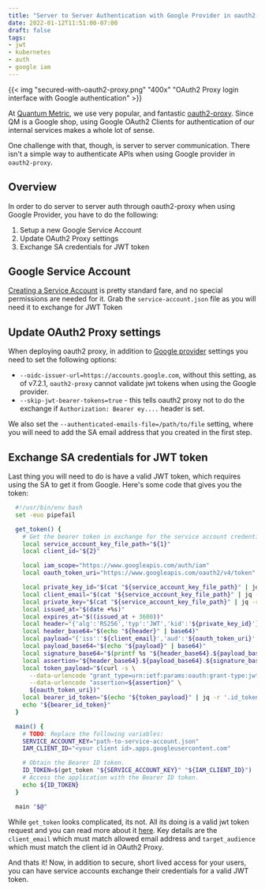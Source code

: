 ```yaml
---
title: "Server to Server Authentication with Google Provider in oauth2-proxy"
date: 2022-01-12T11:51:00-07:00
draft: false
tags: 
- jwt
- kubernetes
- auth
- google iam
---
```


{{< img "secured-with-oauth2-proxy.png" "400x" "OAuth2 Proxy login interface with Google authentication" >}}

At [Quantum Metric](https://quantummetric.com), we use very popular, and fantastic
[oauth2-proxy](https://github.com/oauth2-proxy/oauth2-proxy). Since QM is a Google shop,
using Google OAuth2 Clients for authentication of our internal services makes a whole lot of sense.

One challenge with that, though, is server to server communication. There isn't a simple way to authenticate APIs
when using Google provider in `oauth2-proxy`. 

## Overview

In order to do server to server auth through oauth2-proxy when using Google Provider, you have to do the following:

1. Setup a new Google Service Account
1. Update OAuth2 Proxy settings
1. Exchange SA credentials for JWT token

## Google Service Account

[Creating a Service Account](https://cloud.google.com/iam/docs/creating-managing-service-accounts) is pretty standard fare, and no special permissions are needed for it. Grab the `service-account.json` file as you will need it to exchange for JWT Token

## Update OAuth2 Proxy settings

When deploying oauth2 proxy, in addition to [Google provider](https://oauth2-proxy.github.io/oauth2-proxy/docs/configuration/oauth_provider#google-auth-provider) settings you need to set the following options:

- `--oidc-issuer-url=https://accounts.google.com`, without this setting, as of v7.2.1, `oauth2-proxy` cannot validate jwt tokens when using
the Google provider.
- `--skip-jwt-bearer-tokens=true` - this tells oauth2 proxy not to do the exchange if `Authorization: Bearer ey....` header is set.

We also set the `--authenticated-emails-file=/path/to/file` setting, where you will need to add the SA email address that you created in the first step.

## Exchange SA credentials for JWT token

Last thing you will need to do is have a valid JWT token, which requires using the SA to get it from Google. Here's some code that gives you the token:

```bash
  #!/usr/bin/env bash
  set -euo pipefail

  get_token() {
    # Get the bearer token in exchange for the service account credentials.
    local service_account_key_file_path="${1}"
    local client_id="${2}"

    local iam_scope="https://www.googleapis.com/auth/iam"
    local oauth_token_uri="https://www.googleapis.com/oauth2/v4/token"

    local private_key_id="$(cat "${service_account_key_file_path}" | jq -r '.private_key_id')"
    local client_email="$(cat "${service_account_key_file_path}" | jq -r '.client_email')"
    local private_key="$(cat "${service_account_key_file_path}" | jq -r '.private_key')"
    local issued_at="$(date +%s)"
    local expires_at="$((issued_at + 3600))"
    local header="{'alg':'RS256','typ':'JWT','kid':'${private_key_id}'}"
    local header_base64="$(echo "${header}" | base64)"
    local payload="{'iss':'${client_email}','aud':'${oauth_token_uri}','exp':${expires_at},'iat':${issued_at},'sub':'${client_email}','target_audience':'${client_id}'}"
    local payload_base64="$(echo "${payload}" | base64)"
    local signature_base64="$(printf %s "${header_base64}.${payload_base64}" | openssl dgst -binary -sha256 -sign <(printf '%s\n' "${private_key}")  | base64)"
    local assertion="${header_base64}.${payload_base64}.${signature_base64}"
    local token_payload="$(curl -s \
      --data-urlencode "grant_type=urn:ietf:params:oauth:grant-type:jwt-bearer" \
      --data-urlencode "assertion=${assertion}" \
      ${oauth_token_uri})"
    local bearer_id_token="$(echo "${token_payload}" | jq -r '.id_token')"
    echo "${bearer_id_token}"
  }

  main() {
    # TODO: Replace the following variables: 
    SERVICE_ACCOUNT_KEY="path-to-service-account.json"
    IAM_CLIENT_ID="<your client id>.apps.googleusercontent.com"

    # Obtain the Bearer ID token.
    ID_TOKEN=$(get_token "${SERVICE_ACCOUNT_KEY}" "${IAM_CLIENT_ID}")
    # Access the application with the Bearer ID token.
    echo ${ID_TOKEN}
  }

  main "$@"
```
While `get_token` looks complicated, its not. All its doing is a valid jwt token request and you can read more about it [here](https://developers.google.com/identity/protocols/oauth2/service-account#authorizingrequests). Key details are the `client_email` which must match allowed email address and `target_audience` which must match the client id in OAuth2 Proxy.

And thats it! Now, in addition to secure, short lived access for your users, you can have service accounts exchange their credentials for a valid JWT token. 